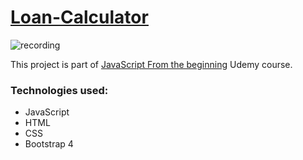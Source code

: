 # [Loan-Calculator](https://gondav.github.io/Loan-Calculator/)

![recording](https://user-images.githubusercontent.com/65767150/125173930-4f94f800-e1c2-11eb-88a1-e14aedadf206.gif)


This project is part of [JavaScript From the beginning](https://www.udemy.com/course/modern-javascript-from-the-beginning/) Udemy course.

### Technologies used:
  - JavaScript
  - HTML
  - CSS
  - Bootstrap 4

